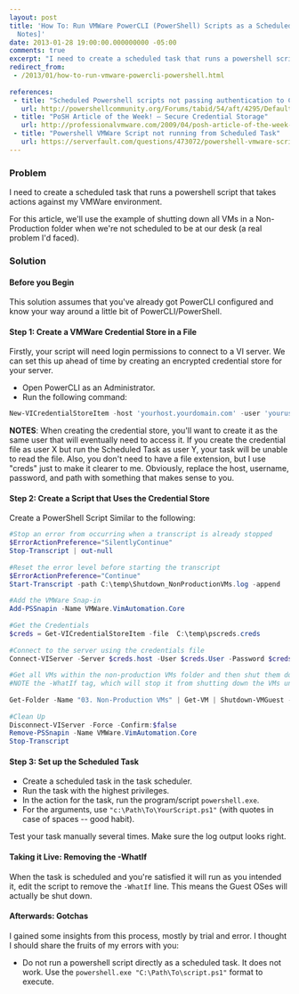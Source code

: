 ```yaml
---
layout: post
title: 'How To: Run VMWare PowerCLI (PowerShell) Scripts as a Scheduled Task [Field
  Notes]'
date: 2013-01-28 19:00:00.000000000 -05:00
comments: true
excerpt: "I need to create a scheduled task that runs a powershell script that takes actions against my VMWare environment."
redirect_from: 
 - /2013/01/how-to-run-vmware-powercli-powershell.html
 
references: 
 - title: "Scheduled Powershell scripts not passing authentication to Connect-VIServer"
   url: http://powershellcommunity.org/Forums/tabid/54/aft/4295/Default.aspx
 - title: "PoSH Article of the Week! – Secure Credential Storage"
   url: http://professionalvmware.com/2009/04/posh-article-of-the-week-secure-credential-storage/
 - title: "Powershell VMWare Script not running from Scheduled Task"
   url: https://serverfault.com/questions/473072/powershell-vmware-script-not-running-from-scheduled-task/473086
---
```

### Problem
I need to create a scheduled task that runs a powershell script that takes actions against my VMWare environment.

For this article, we'll use the example of shutting down all VMs in a Non-Production folder when we're not scheduled to be at our desk (a real problem I'd faced).

### Solution
#### Before you Begin
This solution assumes that you've already got PowerCLI configured and know your way around a little bit of PowerCLI/PowerShell.

#### Step 1: Create a VMWare Credential Store in a File
Firstly, your script will need login permissions to connect to a VI server. We can set this up ahead of time by  creating an encrypted credential store for your server.

* Open PowerCLI as an Administrator.
* Run the following command:

```powershell
New-VICredentialStoreItem -host 'yourhost.yourdomain.com' -user 'yourusername' -password 'yourpassword' -file C:\Path\To\Store\TheFile\In.creds
```

**NOTES**: When creating the credential store, you'll want to create it as the same user that will eventually need to access it. If you create the credential file as user X but run the Scheduled Task as user Y, your task will be unable to read the file. Also, you don't need to have a file extension, but I use "creds" just to make it clearer to me. Obviously, replace the host, username, password, and path with something that makes sense to you.

#### Step 2: Create a Script that Uses the Credential Store

Create a PowerShell Script Similar to the following:

```powershell
#Stop an error from occurring when a transcript is already stopped
$ErrorActionPreference="SilentlyContinue"
Stop-Transcript | out-null
 
#Reset the error level before starting the transcript
$ErrorActionPreference="Continue"
Start-Transcript -path C:\temp\Shutdown_NonProductionVMs.log -append
 
#Add the VMWare Snap-in
Add-PSSnapin -Name VMWare.VimAutomation.Core
 
#Get the Credentials
$creds = Get-VICredentialStoreItem -file  C:\temp\pscreds.creds
 
#Connect to the server using the credentials file
Connect-VIServer -Server $creds.host -User $creds.User -Password $creds.Password
 
#Get all VMs within the non-production VMs folder and then shut them down
#NOTE the -WhatIf tag, which will stop it from shutting down the VMs until we're sure the script is good.
 
Get-Folder -Name "03. Non-Production VMs" | Get-VM | Shutdown-VMGuest -WhatIf
 
#Clean Up
Disconnect-VIServer -Force -Confirm:$false
Remove-PSSnapin -Name VMWare.VimAutomation.Core
Stop-Transcript
```

#### Step 3: Set up the Scheduled Task

* Create a scheduled task in the task scheduler.
* Run the task with the highest privileges.
* In the action for the task, run the program/script `powershell.exe`. 
* For the arguments, use `"c:\Path\To\YourScript.ps1"` (with quotes in case of spaces -- good habit).

Test your task manually several times. Make sure the log output looks right.

#### Taking it Live: Removing the -WhatIf
When the task is scheduled and you're satisfied it will run as you intended it, edit the script to remove the `-WhatIf` line. This means the Guest OSes will actually be shut down.

#### Afterwards: Gotchas
I gained some insights from this process, mostly by trial and error. I thought I should share the fruits of my errors with you:

* Do not run a powershell script directly as a scheduled task. It does not work. Use the `powershell.exe "C:\Path\To\script.ps1"` format to execute.
